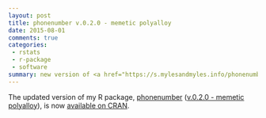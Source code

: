 ```yaml
---
layout: post
title: phonenumber v.0.2.0 - memetic polyalloy
date: 2015-08-01
comments: true
categories:
 - rstats
 - r-package
 - software
summary: new version of <a href="https://s.mylesandmyles.info/phonenumber/">phonenumber</a> R package
---
```


The updated version of my R package,&nbsp;[phonenumber](https://s.mylesandmyles.info/phonenumber/)&nbsp;([v.0.2.0 - memetic polyalloy](https://github.com/scumdogsteev/phonenumber/releases/tag/v0.2.0)),&nbsp;is now [available on CRAN](https://cran.r-project.org/web/packages/phonenumber/index.html).
